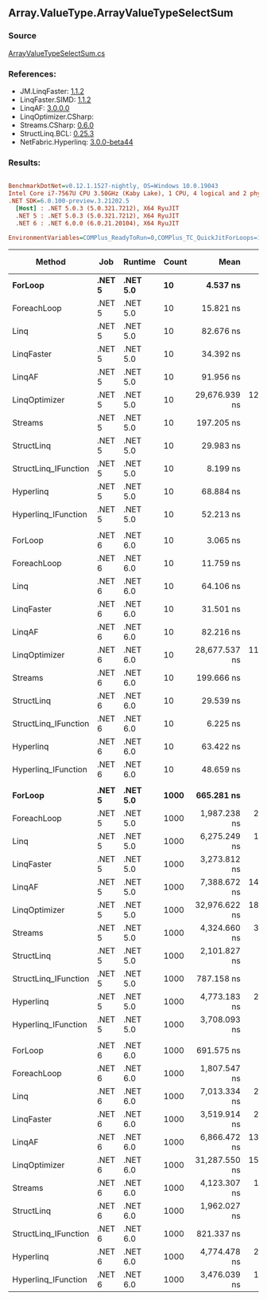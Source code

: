 ﻿## Array.ValueType.ArrayValueTypeSelectSum

### Source
[ArrayValueTypeSelectSum.cs](../LinqBenchmarks/Array/ValueType/ArrayValueTypeSelectSum.cs)

### References:
- JM.LinqFaster: [1.1.2](https://www.nuget.org/packages/JM.LinqFaster/1.1.2)
- LinqFaster.SIMD: [1.1.2](https://www.nuget.org/packages/LinqFaster.SIMD/1.0.3)
- LinqAF: [3.0.0.0](https://www.nuget.org/packages/LinqAF/3.0.0.0)
- LinqOptimizer.CSharp: [](https://www.nuget.org/packages/LinqOptimizer.CSharp/)
- Streams.CSharp: [0.6.0](https://www.nuget.org/packages/Streams.CSharp/0.6.0)
- StructLinq.BCL: [0.25.3](https://www.nuget.org/packages/StructLinq.BCL/0.25.3)
- NetFabric.Hyperlinq: [3.0.0-beta44](https://www.nuget.org/packages/NetFabric.Hyperlinq/3.0.0-beta44)

### Results:
``` ini

BenchmarkDotNet=v0.12.1.1527-nightly, OS=Windows 10.0.19043
Intel Core i7-7567U CPU 3.50GHz (Kaby Lake), 1 CPU, 4 logical and 2 physical cores
.NET SDK=6.0.100-preview.3.21202.5
  [Host] : .NET 5.0.3 (5.0.321.7212), X64 RyuJIT
  .NET 5 : .NET 5.0.3 (5.0.321.7212), X64 RyuJIT
  .NET 6 : .NET 6.0.0 (6.0.21.20104), X64 RyuJIT

EnvironmentVariables=COMPlus_ReadyToRun=0,COMPlus_TC_QuickJitForLoops=1,COMPlus_TieredPGO=1  

```
|               Method |    Job |  Runtime | Count |          Mean |       Error |      StdDev |        Median |    Ratio | RatioSD |  Gen 0 | Gen 1 | Gen 2 | Allocated |
|--------------------- |------- |--------- |------ |--------------:|------------:|------------:|--------------:|---------:|--------:|-------:|------:|------:|----------:|
|              **ForLoop** | **.NET 5** | **.NET 5.0** |    **10** |      **4.537 ns** |   **0.0419 ns** |   **0.0392 ns** |      **4.528 ns** |     **1.00** |    **0.00** |      **-** |     **-** |     **-** |         **-** |
|          ForeachLoop | .NET 5 | .NET 5.0 |    10 |     15.821 ns |   0.0990 ns |   0.1761 ns |     15.821 ns |     3.50 |    0.06 |      - |     - |     - |         - |
|                 Linq | .NET 5 | .NET 5.0 |    10 |     82.676 ns |   0.4505 ns |   0.4214 ns |     82.588 ns |    18.22 |    0.17 | 0.0153 |     - |     - |      32 B |
|           LinqFaster | .NET 5 | .NET 5.0 |    10 |     34.392 ns |   0.1849 ns |   0.1639 ns |     34.413 ns |     7.58 |    0.05 |      - |     - |     - |         - |
|               LinqAF | .NET 5 | .NET 5.0 |    10 |     91.956 ns |   1.7933 ns |   2.8958 ns |     92.035 ns |    20.52 |    0.64 |      - |     - |     - |         - |
|        LinqOptimizer | .NET 5 | .NET 5.0 |    10 | 29,676.939 ns | 122.1343 ns | 114.2445 ns | 29,618.668 ns | 6,541.60 |   55.84 | 9.0942 |     - |     - |  19,018 B |
|              Streams | .NET 5 | .NET 5.0 |    10 |    197.205 ns |   0.8174 ns |   0.7646 ns |    197.086 ns |    43.47 |    0.44 | 0.1721 |     - |     - |     360 B |
|           StructLinq | .NET 5 | .NET 5.0 |    10 |     29.983 ns |   0.3404 ns |   0.3184 ns |     29.856 ns |     6.61 |    0.10 | 0.0153 |     - |     - |      32 B |
| StructLinq_IFunction | .NET 5 | .NET 5.0 |    10 |      8.199 ns |   0.0311 ns |   0.0291 ns |      8.204 ns |     1.81 |    0.01 |      - |     - |     - |         - |
|            Hyperlinq | .NET 5 | .NET 5.0 |    10 |     68.884 ns |   0.2960 ns |   0.2769 ns |     68.937 ns |    15.18 |    0.16 |      - |     - |     - |         - |
|  Hyperlinq_IFunction | .NET 5 | .NET 5.0 |    10 |     52.213 ns |   0.1714 ns |   0.1603 ns |     52.178 ns |    11.51 |    0.11 |      - |     - |     - |         - |
|                      |        |          |       |               |             |             |               |          |         |        |       |       |           |
|              ForLoop | .NET 6 | .NET 6.0 |    10 |      3.065 ns |   0.2293 ns |   0.6578 ns |      2.681 ns |     1.00 |    0.00 |      - |     - |     - |         - |
|          ForeachLoop | .NET 6 | .NET 6.0 |    10 |     11.759 ns |   0.0262 ns |   0.0486 ns |     11.753 ns |     3.45 |    0.71 |      - |     - |     - |         - |
|                 Linq | .NET 6 | .NET 6.0 |    10 |     64.106 ns |   1.3159 ns |   1.7110 ns |     63.909 ns |    16.19 |    1.76 | 0.0153 |     - |     - |      32 B |
|           LinqFaster | .NET 6 | .NET 6.0 |    10 |     31.501 ns |   0.1658 ns |   0.1551 ns |     31.454 ns |     7.67 |    0.96 |      - |     - |     - |         - |
|               LinqAF | .NET 6 | .NET 6.0 |    10 |     82.216 ns |   1.6246 ns |   2.6234 ns |     82.009 ns |    22.35 |    3.86 |      - |     - |     - |         - |
|        LinqOptimizer | .NET 6 | .NET 6.0 |    10 | 28,677.537 ns | 118.2636 ns | 110.6238 ns | 28,690.210 ns | 6,978.92 |  871.57 | 9.0637 |     - |     - |  18,962 B |
|              Streams | .NET 6 | .NET 6.0 |    10 |    199.666 ns |   0.8252 ns |   0.7719 ns |    199.865 ns |    48.59 |    6.08 | 0.1721 |     - |     - |     360 B |
|           StructLinq | .NET 6 | .NET 6.0 |    10 |     29.539 ns |   0.1858 ns |   0.1647 ns |     29.522 ns |     7.30 |    0.79 | 0.0153 |     - |     - |      32 B |
| StructLinq_IFunction | .NET 6 | .NET 6.0 |    10 |      6.225 ns |   0.0357 ns |   0.0635 ns |      6.219 ns |     1.79 |    0.36 |      - |     - |     - |         - |
|            Hyperlinq | .NET 6 | .NET 6.0 |    10 |     63.422 ns |   0.3235 ns |   0.2526 ns |     63.463 ns |    16.16 |    1.34 |      - |     - |     - |         - |
|  Hyperlinq_IFunction | .NET 6 | .NET 6.0 |    10 |     48.659 ns |   0.1962 ns |   0.1739 ns |     48.602 ns |    12.03 |    1.29 |      - |     - |     - |         - |
|                      |        |          |       |               |             |             |               |          |         |        |       |       |           |
|              **ForLoop** | **.NET 5** | **.NET 5.0** |  **1000** |    **665.281 ns** |   **2.1896 ns** |   **2.0482 ns** |    **665.281 ns** |     **1.00** |    **0.00** |      **-** |     **-** |     **-** |         **-** |
|          ForeachLoop | .NET 5 | .NET 5.0 |  1000 |  1,987.238 ns |  21.2061 ns |  18.7987 ns |  1,988.748 ns |     2.99 |    0.03 |      - |     - |     - |         - |
|                 Linq | .NET 5 | .NET 5.0 |  1000 |  6,275.249 ns |  18.9000 ns |  16.7543 ns |  6,274.190 ns |     9.43 |    0.04 | 0.0153 |     - |     - |      32 B |
|           LinqFaster | .NET 5 | .NET 5.0 |  1000 |  3,273.812 ns |   6.0257 ns |   5.0317 ns |  3,273.949 ns |     4.92 |    0.01 |      - |     - |     - |         - |
|               LinqAF | .NET 5 | .NET 5.0 |  1000 |  7,388.672 ns | 147.7041 ns | 238.5147 ns |  7,399.977 ns |    11.21 |    0.29 |      - |     - |     - |         - |
|        LinqOptimizer | .NET 5 | .NET 5.0 |  1000 | 32,976.622 ns | 188.9317 ns | 176.7268 ns | 33,003.668 ns |    49.57 |    0.29 | 9.0942 |     - |     - |  19,018 B |
|              Streams | .NET 5 | .NET 5.0 |  1000 |  4,324.660 ns |  31.1813 ns |  26.0378 ns |  4,323.022 ns |     6.50 |    0.05 | 0.1678 |     - |     - |     360 B |
|           StructLinq | .NET 5 | .NET 5.0 |  1000 |  2,101.827 ns |   8.7074 ns |   8.1449 ns |  2,101.141 ns |     3.16 |    0.02 | 0.0153 |     - |     - |      32 B |
| StructLinq_IFunction | .NET 5 | .NET 5.0 |  1000 |    787.158 ns |   1.4839 ns |   1.2391 ns |    787.420 ns |     1.18 |    0.00 |      - |     - |     - |         - |
|            Hyperlinq | .NET 5 | .NET 5.0 |  1000 |  4,773.183 ns |  22.5049 ns |  18.7926 ns |  4,776.093 ns |     7.17 |    0.04 |      - |     - |     - |         - |
|  Hyperlinq_IFunction | .NET 5 | .NET 5.0 |  1000 |  3,708.093 ns |   9.0873 ns |   7.5883 ns |  3,706.645 ns |     5.57 |    0.02 |      - |     - |     - |         - |
|                      |        |          |       |               |             |             |               |          |         |        |       |       |           |
|              ForLoop | .NET 6 | .NET 6.0 |  1000 |    691.575 ns |   2.0348 ns |   1.8038 ns |    691.663 ns |     1.00 |    0.00 |      - |     - |     - |         - |
|          ForeachLoop | .NET 6 | .NET 6.0 |  1000 |  1,807.547 ns |   6.8966 ns |   5.7590 ns |  1,808.259 ns |     2.61 |    0.01 |      - |     - |     - |         - |
|                 Linq | .NET 6 | .NET 6.0 |  1000 |  7,013.334 ns |  21.8163 ns |  19.3396 ns |  7,009.065 ns |    10.14 |    0.04 | 0.0153 |     - |     - |      32 B |
|           LinqFaster | .NET 6 | .NET 6.0 |  1000 |  3,519.914 ns |  22.7633 ns |  21.2928 ns |  3,514.100 ns |     5.09 |    0.03 |      - |     - |     - |         - |
|               LinqAF | .NET 6 | .NET 6.0 |  1000 |  6,866.472 ns | 136.6414 ns | 239.3164 ns |  6,869.505 ns |     9.87 |    0.39 |      - |     - |     - |         - |
|        LinqOptimizer | .NET 6 | .NET 6.0 |  1000 | 31,287.550 ns | 156.5786 ns | 146.4637 ns | 31,311.481 ns |    45.28 |    0.15 | 9.0332 |     - |     - |  18,962 B |
|              Streams | .NET 6 | .NET 6.0 |  1000 |  4,123.307 ns |  14.7937 ns |  13.1142 ns |  4,122.193 ns |     5.96 |    0.03 | 0.1678 |     - |     - |     360 B |
|           StructLinq | .NET 6 | .NET 6.0 |  1000 |  1,962.027 ns |   6.0154 ns |   5.3325 ns |  1,963.941 ns |     2.84 |    0.01 | 0.0153 |     - |     - |      32 B |
| StructLinq_IFunction | .NET 6 | .NET 6.0 |  1000 |    821.337 ns |   2.3025 ns |   2.1538 ns |    820.915 ns |     1.19 |    0.00 |      - |     - |     - |         - |
|            Hyperlinq | .NET 6 | .NET 6.0 |  1000 |  4,774.478 ns |  27.4710 ns |  21.4475 ns |  4,781.720 ns |     6.90 |    0.04 |      - |     - |     - |         - |
|  Hyperlinq_IFunction | .NET 6 | .NET 6.0 |  1000 |  3,476.039 ns |  10.8413 ns |  10.1410 ns |  3,474.889 ns |     5.03 |    0.02 |      - |     - |     - |         - |
